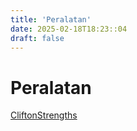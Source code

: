 ```yaml
---
title: 'Peralatan'
date: 2025-02-18T18:23::04
draft: false
---
```


# Peralatan

[CliftonStrengths](Peralatan%2096d1f3e03b8e4ed6be8202231b1bd71e/CliftonStrengths%20844f65f293e2409b87094ce055970a98.md)
